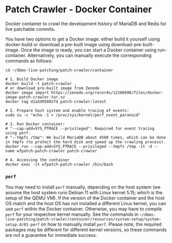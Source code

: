 # Patch Crawler - Docker Container

Docker container to crawl the development history of MariaDB and Redis for live patchable commits.

You have two options to get a Docker image: either build it yourself using docker-build or download a pre-built image using download-pre-built-image. Once the image is ready, you can start a Docker container using run-container. Alternatively, you can manually execute the corresponding commands as follows:

```
cd ~/dbms-live-patching/patch-crawler/container

# 1. Build Docker image
docker build -t patch-crawler .
# or download pre-built image from Zenodo
docker image import https://zenodo.org/records/12166690/files/docker-image-patch-crawler.tar.xz
docker tag d1a5d958027d patch-crawler:latest

# 2. Prepare host system and enable tracing of events:
sudo su -c "echo -1 > /proc/sys/kernel/perf_event_paranoid"

# 3. Run Docker container:
# "--cap-add=SYS_PTRACE --privileged": Required for event tracing using perf.
# "--tmpfs /tmp": We build MariaDB about 4500 times, which can be done in tmpfs (to protect the hard disk and speed up the crawling process).
docker run --cap-add=SYS_PTRACE --privileged --tmpfs /tmp -it -d --name wfpatch-patch-crawler patch-crawler

# 4. Accessing the container
docker exec -it wfpatch-patch-crawler /bin/bash
```

### `perf`

You may need to install `perf` manually, depending on the host system (we assume the host system runs Debian 11 with Linux kernel 5.15; which is the setup of the QEMU VM). If the version of the Docker container and the host OS match and the host OS has not installed a different Linux kernel, you can use `perf` within the Docker container. Otherwise, you may have to compile `perf` for your respective kernel manually. See the commands in `~/dbms-live-patching/patch-crawler/container/resources/system-setup/system-setup.d/01-perf` on how to manually install `perf`. Please note, the required packages may be different for different kernel versions, so these commands are not a guarantee for immediate success.
